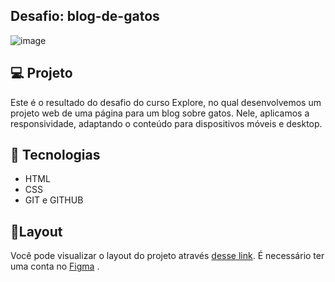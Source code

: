 ## Desafio: blog-de-gatos

![image](https://github.com/Souzasud/meuprimeiroprojetoreponsivo/assets/133075307/c19632c5-cdd4-46e3-a572-853154f3c061)

## 💻 Projeto

Este é o resultado do desafio do curso Explore, no qual desenvolvemos um projeto web de uma página para um blog sobre gatos. Nele, aplicamos a responsividade, adaptando o conteúdo para dispositivos móveis e desktop.

## 🤖 Tecnologias
- HTML
- CSS
- GIT e GITHUB

## 🔖Layout
Você pode visualizar o layout do projeto através [desse link](https://www.figma.com/file/r6ejvgjxS5y6Fkqqal3vvp/Blog-de-Gatos-%E2%80%A2-Desafio-Explorer-(Community)?type=design&node-id=358-622&mode=design&t=6IOq8tF3daOquX9I-0). É necessário ter uma conta no [Figma](https://www.figma.com/files/recents-and-sharing/recently-viewed?fuid=1233218603511341048) .

